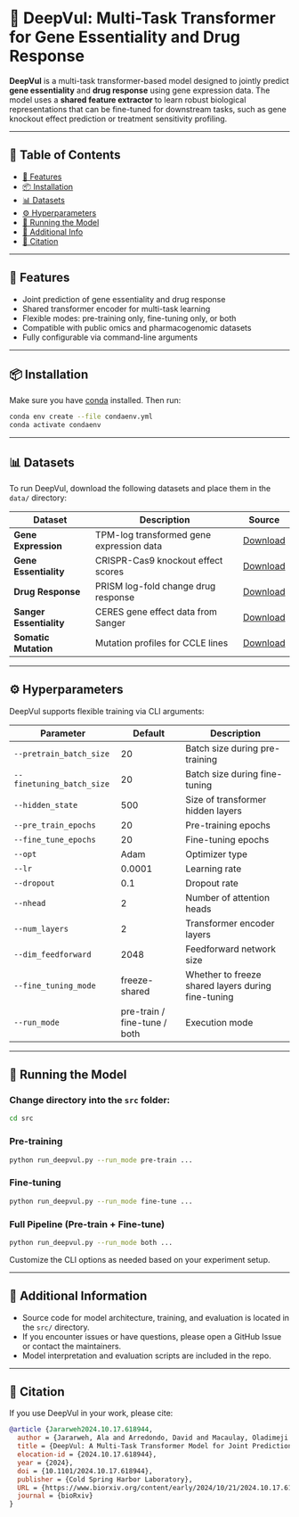 # 🔬 DeepVul: Multi-Task Transformer for Gene Essentiality and Drug Response

**DeepVul** is a multi-task transformer-based model designed to jointly predict **gene essentiality** and **drug response** using gene expression data. The model uses a **shared feature extractor** to learn robust biological representations that can be fine-tuned for downstream tasks, such as gene knockout effect prediction or treatment sensitivity profiling.

---

## 📑 Table of Contents

- [🚀 Features](#-features)  
- [📦 Installation](#-installation)  
- [📊 Datasets](#-datasets)  
- [⚙️ Hyperparameters](#️-hyperparameters)  
- [🏃 Running the Model](#-running-the-model)  
- [🧠 Additional Info](#-additional-information)  
- [📄 Citation](#-citation)

---

## 🚀 Features

- Joint prediction of gene essentiality and drug response  
- Shared transformer encoder for multi-task learning  
- Flexible modes: pre-training only, fine-tuning only, or both  
- Compatible with public omics and pharmacogenomic datasets  
- Fully configurable via command-line arguments  

---

## 📦 Installation

Make sure you have [conda](https://docs.conda.io/en/latest/) installed. Then run:

```bash
conda env create --file condaenv.yml
conda activate condaenv
```

---

## 📊 Datasets

To run DeepVul, download the following datasets and place them in the `data/` directory:

| Dataset | Description | Source |
|--------|-------------|--------|
| **Gene Expression** | TPM-log transformed gene expression data | [Download](https://depmap.org/portal/data_page/?tab=allData&releasename=DepMap%20Public%2024Q2&filename=OmicsExpressionProteinCodingGenesTPMLogp1.csv) |
| **Gene Essentiality** | CRISPR-Cas9 knockout effect scores | [Download](https://depmap.org/portal/data_page/?tab=allData&releasename=DepMap%20Public%2024Q2&filename=CRISPRGeneEffect.csv) |
| **Drug Response** | PRISM log-fold change drug response | [Download](https://depmap.org/portal/data_page/?tab=allData&releasename=PRISM%20Repurposing%2019Q4&filename=primary-screen-replicate-collapsed-logfold-change.csv) |
| **Sanger Essentiality** | CERES gene effect data from Sanger | [Download](https://depmap.org/portal/data_page/?tab=allData&releasename=Sanger%20CRISPR%20(Project%20Score%2C%20CERES)&filename=gene_effect.csv) |
| **Somatic Mutation** | Mutation profiles for CCLE lines | [Download](https://depmap.org/portal/data_page/?tab=allData&releasename=Oncomap%20mutations&filename=CCLE_Oncomap3_Assays_2012-04-09.csv) |

---

## ⚙️ Hyperparameters

DeepVul supports flexible training via CLI arguments:

| Parameter | Default | Description |
|----------|---------|-------------|
| `--pretrain_batch_size` | 20 | Batch size during pre-training |
| `--finetuning_batch_size` | 20 | Batch size during fine-tuning |
| `--hidden_state` | 500 | Size of transformer hidden layers |
| `--pre_train_epochs` | 20 | Pre-training epochs |
| `--fine_tune_epochs` | 20 | Fine-tuning epochs |
| `--opt` | Adam | Optimizer type |
| `--lr` | 0.0001 | Learning rate |
| `--dropout` | 0.1 | Dropout rate |
| `--nhead` | 2 | Number of attention heads |
| `--num_layers` | 2 | Transformer encoder layers |
| `--dim_feedforward` | 2048 | Feedforward network size |
| `--fine_tuning_mode` | freeze-shared | Whether to freeze shared layers during fine-tuning |
| `--run_mode` | pre-train / fine-tune / both | Execution mode |

---

## 🏃 Running the Model

### Change directory into the `src` folder:
```bash
cd src
```

### Pre-training
```bash
python run_deepvul.py --run_mode pre-train ...
```

### Fine-tuning
```bash
python run_deepvul.py --run_mode fine-tune ...
```

### Full Pipeline (Pre-train + Fine-tune)
```bash
python run_deepvul.py --run_mode both ...
```

Customize the CLI options as needed based on your experiment setup.

---

## 🧠 Additional Information

- Source code for model architecture, training, and evaluation is located in the `src/` directory.  
- If you encounter issues or have questions, please open a GitHub Issue or contact the maintainers.  
- Model interpretation and evaluation scripts are included in the repo.

---

## 📄 Citation

If you use DeepVul in your work, please cite:

```bibtex
@article {Jararweh2024.10.17.618944,
  author = {Jararweh, Ala and Arredondo, David and Macaulay, Oladimeji and Dicome, Mikaela and Tafoya, Luis and Hu, Yue and Virupakshappa, Kushal and Boland, Genevieve and Flaherty, Keith and Sahu, Avinash},
  title = {DeepVul: A Multi-Task Transformer Model for Joint Prediction of Gene Essentiality and Drug Response},
  elocation-id = {2024.10.17.618944},
  year = {2024},
  doi = {10.1101/2024.10.17.618944},
  publisher = {Cold Spring Harbor Laboratory},
  URL = {https://www.biorxiv.org/content/early/2024/10/21/2024.10.17.618944},
  journal = {bioRxiv}
}
```
